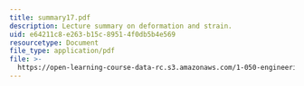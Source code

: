 ```yaml
---
title: summary17.pdf
description: Lecture summary on deformation and strain.
uid: e64211c8-e263-b15c-8951-4f0db5b4e569
resourcetype: Document
file_type: application/pdf
file: >-
  https://open-learning-course-data-rc.s3.amazonaws.com/1-050-engineering-mechanics-i-fall-2007/e64211c8e263b15c89514f0db5b4e569_summary17.pdf
---
```


